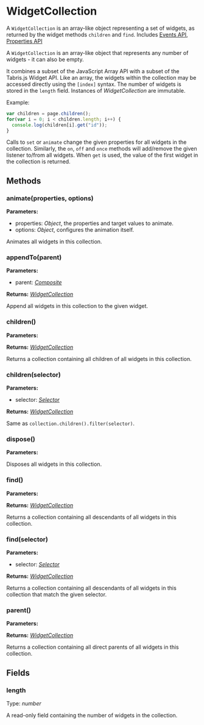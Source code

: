 ---
---
# WidgetCollection
A `WidgetCollection` is an array-like object representing a set of widgets, as returned by the widget methods `children` and `find`.
Includes [Events API](Events.md), [Properties API](Properties.md)

A `WidgetCollection` is an array-like object that represents any number of widgets - it can also be empty. 

It combines a subset of the JavaScript Array API with a subset of the Tabris.js Widget API. Like an array, the widgets within the collection may be accessed directly using the `[index]` syntax. The number of widgets is stored in the `length` field. Instances of *WidgetCollection* are immutable.

Example:

```js
var children = page.children();
for(var i = 0; i < children.length; i++) {
  console.log(children[i].get("id"));
}
```

Calls to `set` or `animate` change the given properties for all widgets in the collection. Similarly, the `on`, `off` and `once` methods will add/remove the given listener to/from all widgets. When `get` is used, the value of the first widget in the collection is returned. 

## Methods
### animate(properties, options)


**Parameters:** 

- properties: *Object*, the properties and target values to animate.
- options: *Object*, configures the animation itself.

Animates all widgets in this collection.

### appendTo(parent)


**Parameters:** 

- parent: *[Composite](Composite.md)*

**Returns:** *[WidgetCollection](WidgetCollection.md)*

Append all widgets in this collection to the given widget.

### children()


**Parameters:** 



**Returns:** *[WidgetCollection](WidgetCollection.md)*

Returns a collection containing all children of all widgets in this collection.

### children(selector)


**Parameters:** 

- selector: *[Selector](../types.md#selector)*

**Returns:** *[WidgetCollection](WidgetCollection.md)*

Same as `collection.children().filter(selector)`.

### dispose()


**Parameters:** 



Disposes all widgets in this collection.

### find()


**Parameters:** 



**Returns:** *[WidgetCollection](WidgetCollection.md)*

Returns a collection containing all descendants of all widgets in this collection.

### find(selector)


**Parameters:** 

- selector: *[Selector](../types.md#selector)*

**Returns:** *[WidgetCollection](WidgetCollection.md)*

Returns a collection containing all descendants of all widgets in this collection that match the given selector.

### parent()


**Parameters:** 



**Returns:** *[WidgetCollection](WidgetCollection.md)*

Returns a collection containing all direct parents of all widgets in this collection.


## Fields
### length
Type: *number*

A read-only field containing the number of widgets in the collection.
